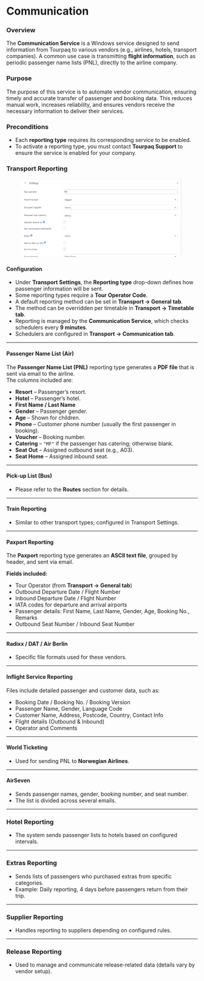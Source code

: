 # Communication

### Overview

The **Communication Service** is a Windows service designed to send information from Tourpaq to various vendors (e.g., airlines, hotels, transport companies). A common use case is transmitting **flight information**, such as periodic passenger name lists (PNL), directly to the airline company.

### Purpose

The purpose of this service is to automate vendor communication, ensuring timely and accurate transfer of passenger and booking data. This reduces manual work, increases reliability, and ensures vendors receive the necessary information to deliver their services.

### Preconditions

* Each **reporting type** requires its corresponding service to be enabled.
* To activate a reporting type, you must contact **Tourpaq Support** to ensure the service is enabled for your company.

### **Transport Reporting**

<figure><img src="../../.gitbook/assets/image (3) (1) (1) (1) (1) (1) (1) (1) (1) (1) (1) (1) (1) (1) (1) (1) (1) (1) (1) (1) (1) (1) (1) (1) (1) (1) (1) (1) (1) (1) (1) (1) (1) (1) (1) (1) (1) (1).png" alt=""><figcaption></figcaption></figure>

#### Configuration

* Under **Transport Settings**, the **Reporting type** drop-down defines how passenger information will be sent.
* Some reporting types require a **Tour Operator Code**.
* A default reporting method can be set in **Transport → General tab**.
* The method can be overridden per timetable in **Transport → Timetable tab**.
* Reporting is managed by the **Communication Service**, which checks schedulers every **9 minutes**.
* Schedulers are configured in **Transport → Communication tab**.

***

#### Passenger Name List (Air)

The **Passenger Name List (PNL)** reporting type generates a **PDF file** that is sent via email to the airline.\
The columns included are:

* **Resort** – Passenger’s resort.
* **Hotel** – Passenger’s hotel.
* **First Name / Last Name**
* **Gender** – Passenger gender.
* **Age** – Shown for children.
* **Phone** – Customer phone number (usually the first passenger in booking).
* **Voucher** – Booking number.
* **Catering** – `"MF"` if the passenger has catering; otherwise blank.
* **Seat Out** – Assigned outbound seat (e.g., A03).
* **Seat Home** – Assigned inbound seat.

***

#### Pick-up List (Bus)

* Please refer to the **Routes** section for details.

***

#### Train Reporting

* Similar to other transport types; configured in Transport Settings.

***

#### Paxport Reporting

The **Paxport** reporting type generates an **ASCII text file**, grouped by header, and sent via email.

**Fields included:**

* Tour Operator (from **Transport → General tab**)
* Outbound Departure Date / Flight Number
* Inbound Departure Date / Flight Number
* IATA codes for departure and arrival airports
* Passenger details: First Name, Last Name, Gender, Age, Booking No., Remarks
* Outbound Seat Number / Inbound Seat Number

***

#### Radixx / DAT / Air Berlin

* Specific file formats used for these vendors.

***

#### Inflight Service Reporting

Files include detailed passenger and customer data, such as:

* Booking Date / Booking No. / Booking Version
* Passenger Name, Gender, Language Code
* Customer Name, Address, Postcode, Country, Contact Info
* Flight details (Outbound & Inbound)
* Operator and Comments

***

#### World Ticketing

* Used for sending PNL to **Norwegian Airlines**.

***

#### AirSeven

* Sends passenger names, gender, booking number, and seat number.
* The list is divided across several emails.

***

### Hotel Reporting

* The system sends passenger lists to hotels based on configured intervals.

***

### Extras Reporting

* Sends lists of passengers who purchased extras from specific categories.
* Example: Daily reporting, 4 days before passengers return from their trip.

***

### Supplier Reporting

* Handles reporting to suppliers depending on configured rules.

***

### Release Reporting

* Used to manage and communicate release-related data (details vary by vendor setup).
